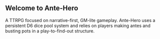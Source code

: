 ## Welcome to Ante-Hero

A TTRPG focused on narrative-first, GM-lite gameplay. Ante-Hero uses a persistent D6 dice pool system and relies on players making antes and busting pots in a play-to-find-out structure. 

